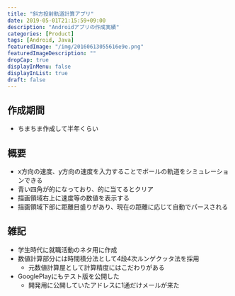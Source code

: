 ```yaml
---
title: "斜方投射軌道計算アプリ"
date: 2019-05-01T21:15:59+09:00
description: "Androidアプリの作成実績"
categories: [Product]
tags: [Android, Java]
featuredImage: "/img/20160613055616e9e.png"
featuredImageDescription: ""
dropCap: true
displayInMenu: false
displayInList: true
draft: false
---
```


## 作成期間

- ちまちま作成して半年くらい

## 概要

- x方向の速度、y方向の速度を入力することでボールの軌道をシミュレーションできる
- 青い四角が的になっており、的に当てるとクリア
- 描画領域右上に速度等の数値を表示する
- 描画領域下部に距離目盛りがあり、現在の距離に応じて自動でパースされる

## 雑記

- 学生時代に就職活動のネタ用に作成
- 数値計算部分には時間積分法として4段4次ルンゲクッタ法を採用
  - 元数値計算屋として計算精度にはこだわりがある
- GooglePlayにもテスト版を公開した
  - 開発用に公開していたアドレスに1通だけメールが来た